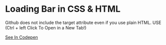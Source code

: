 <h1>Loading Bar in CSS & HTML</h1>


<p>Github does not include the target attribute even if you use plain HTML. USE (Ctrl + left Click To Open in a New Tab!)</p>
<a href="https://codepen.io/gid3n/pen/NWyWepr" target="_blank">See In Codepen</a>
